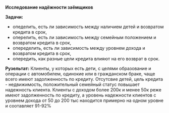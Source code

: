 **Исследование надёжности заёмщиков** 

**Задачи:**
- опеделить, есть ли зависимость между наличием детей и возвратом кредита в срок,
- оперелить, есть ли зависимость между семейным положением и возвратом кредита в срок,
- опеределить, есть ли зависимость между уровнем дохода и возвратом кредита в срок,
- опередить, как разные цели кредита влияют на его возврат в срок. 

**Рузельтат:** 
Клиенты, у которых есть дети, с целями образование и операции с автомобилем, одинокие или в гражданском браке, чаще всего имеют задолженность по кредиту. Отсутсвие детей, цель кредита - недвижимость, положительный семейный статус повышает надежность клиента. Клиенты с доходом более 200к и менее 50к реже имеют задолженность по кредиту, а уровень надежности клиентов с уровнем дохода от 50 до 200 тыс находится примерно на одном уровне и соотавляет 91-92%
